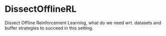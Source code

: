 # DissectOfflineRL

Dissect Offline Reinforcement Learning, what do we need wrt. datasets and buffer strategies to succeed in this setting.